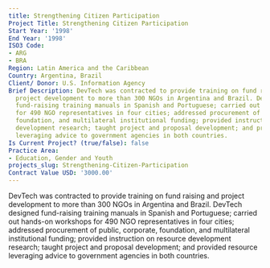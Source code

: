 ```yaml
---
title: Strengthening Citizen Participation
Project Title: Strengthening Citizen Participation
Start Year: '1998'
End Year: '1998'
ISO3 Code:
- ARG
- BRA
Region: Latin America and the Caribbean
Country: Argentina, Brazil
Client/ Donor: U.S. Information Agency
Brief Description: DevTech was contracted to provide training on fund raising and
  project development to more than 300 NGOs in Argentina and Brazil. DevTech designed
  fund-raising training manuals in Spanish and Portuguese; carried out hands-on workshops
  for 490 NGO representatives in four cities; addressed procurement of public, corporate,
  foundation, and multilateral institutional funding; provided instruction on resource
  development research; taught project and proposal development; and provided resource
  leveraging advice to government agencies in both countries.
Is Current Project? (true/false): false
Practice Area:
- Education, Gender and Youth
projects_slug: Strengthening-Citizen-Participation
Contract Value USD: '3000.00'
---
```


DevTech was contracted to provide training on fund raising and project development to more than 300 NGOs in Argentina and Brazil. DevTech designed fund-raising training manuals in Spanish and Portuguese; carried out hands-on workshops for 490 NGO representatives in four cities; addressed procurement of public, corporate, foundation, and multilateral institutional funding; provided instruction on resource development research; taught project and proposal development; and provided resource leveraging advice to government agencies in both countries.